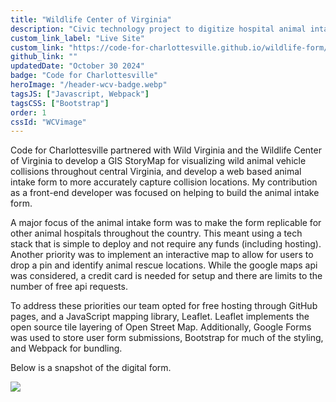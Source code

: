```yaml
---
title: "Wildlife Center of Virginia"
description: "Civic technology project to digitize hospital animal intake forms"
custom_link_label: "Live Site"
custom_link: "https://code-for-charlottesville.github.io/wildlife-form/"
github_link: ""
updatedDate: "October 30 2024"
badge: "Code for Charlottesville"
heroImage: "/header-wcv-badge.webp"
tagsJS: ["Javascript, Webpack"]
tagsCSS: ["Bootstrap"]
order: 1
cssId: "WCVimage"
---
```


Code for Charlottesville partnered with Wild Virginia and the Wildlife Center of Virginia to develop a GIS StoryMap for visualizing wild animal vehicle collisions throughout central Virginia, and develop a web based animal intake form to more accurately capture collision locations. My contribution as a front-end developer was focused on helping to build the animal intake form.

A major focus of the animal intake form was to make the form replicable for other animal hospitals throughout the country. This meant using a tech stack that is simple to deploy and not require any funds (including hosting). Another priority was to implement an interactive map to allow for users to drop a pin and identify animal rescue locations. While the google maps api was considered, a credit card is needed for setup and there are limits to the number of free api requests.

To address these priorities our team opted for free hosting through GitHub pages, and a JavaScript mapping library, Leaflet. Leaflet implements the open source tile layering of Open Street Map. Additionally, Google Forms was used to store user form submissions, Bootstrap for much of the styling, and Webpack for bundling.

Below is a snapshot of the digital form.

![](/WCV-Form.png)
